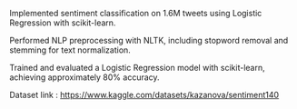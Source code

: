 Implemented sentiment classification on 1.6M tweets using Logistic Regression with scikit-learn. 


Performed NLP preprocessing with NLTK, including stopword removal and stemming for text normalization.


Trained and evaluated a Logistic Regression model with scikit-learn, achieving approximately 80% accuracy.

Dataset link : https://www.kaggle.com/datasets/kazanova/sentiment140
